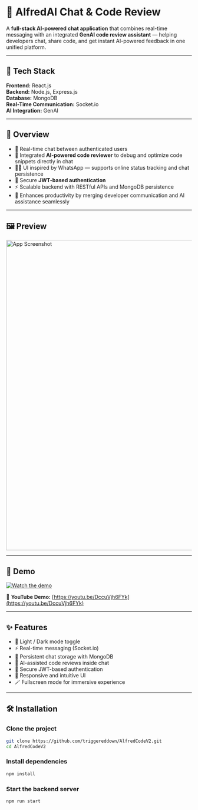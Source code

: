 # 🤖 AlfredAI Chat & Code Review  

A **full-stack AI-powered chat application** that combines real-time messaging with an integrated **GenAI code review assistant** — helping developers chat, share code, and get instant AI-powered feedback in one unified platform.

---

## 🚀 Tech Stack  
**Frontend:** React.js  
**Backend:** Node.js, Express.js  
**Database:** MongoDB  
**Real-Time Communication:** Socket.io  
**AI Integration:** GenAI  

---

## 🧠 Overview  

- 💬 Real-time chat between authenticated users  
- 🤝 Integrated **AI-powered code reviewer** to debug and optimize code snippets directly in chat  
- 🧑‍💻 UI inspired by WhatsApp — supports online status tracking and chat persistence  
- 🔐 Secure **JWT-based authentication**  
- ⚡ Scalable backend with RESTful APIs and MongoDB persistence  
- 🎯 Enhances productivity by merging developer communication and AI assistance seamlessly  

---

## 🖼️ Preview  

<img width="1510" height="842" alt="App Screenshot" src="https://github.com/user-attachments/assets/13258493-be74-460a-84d5-4197aea9f1ef" />

---

## 🎥 Demo  

[![Watch the demo](https://img.youtube.com/vi/DccuVjh6FYk/0.jpg)](https://www.youtube.com/watch?v=DccuVjh6FYk)

🔗 **YouTube Demo:** [https://youtu.be/DccuVjh6FYk](https://youtu.be/DccuVjh6FYk)

---

## ✨ Features  

- 🌙 Light / Dark mode toggle  
- ⚡ Real-time messaging (Socket.io)  
- 💾 Persistent chat storage with MongoDB  
- 🧩 AI-assisted code reviews inside chat  
- 🔐 Secure JWT-based authentication  
- 📱 Responsive and intuitive UI  
- 🪄 Fullscreen mode for immersive experience  

---

## 🛠️ Installation  

### Clone the project  
```bash
git clone https://github.com/triggereddown/AlfredCodeV2.git
cd AlfredCodeV2
```
### Install dependencies
```bash
npm install
```
### Start the backend server
```bash
npm run start
```
